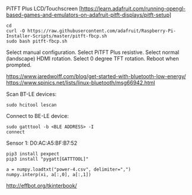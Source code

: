 
PiTFT Plus LCD/Touchscreen [https://learn.adafruit.com/running-opengl-based-games-and-emulators-on-adafruit-pitft-displays/pitft-setup]

```
cd
curl -O https://raw.githubusercontent.com/adafruit/Raspberry-Pi-Installer-Scripts/master/pitft-fbcp.sh
sudo bash pitft-fbcp.sh
```

Select manual configuration. Select PiTFT Plus resistive. Select normal (landscape) HDMI rotation. Select 0 degree TFT rotation. Reboot when prompted.

https://www.jaredwolff.com/blog/get-started-with-bluetooth-low-energy/
https://www.spinics.net/lists/linux-bluetooth/msg66942.html


Scan BT-LE devices:

```
sudo hcitool lescan
```

Connect to BE-LE device:

```
sudo gatttool -b <BLE ADDRESS> -I
connect
```

Sensor 1: D0:AC:A5:BF:B7:52
    


```
pip3 install pexpect
pip3 install "pygatt[GATTTOOL]"
```

```
a = numpy.loadtxt("power-4.csv", delimiter=",")
numpy.interp(xi, a[:,0], a[:,1])
```

http://effbot.org/tkinterbook/
